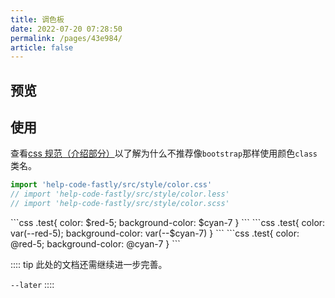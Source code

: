 ```yaml
---
title: 调色板
date: 2022-07-20 07:28:50
permalink: /pages/43e984/
article: false
---
```


## 预览

<color></color>

## 使用

查看[css 规范（介绍部分）](/pages/3ba0b0/)以了解为什么不推荐像`bootstrap`那样使用颜色`class`类名。

```js
import 'help-code-fastly/src/style/color.css'
// import 'help-code-fastly/src/style/color.less'
// import 'help-code-fastly/src/style/color.scss'
```

<code-group>
  <code-block title="scss" active>
  ```css
  .test{
    color: $red-5;
    background-color: $cyan-7
  }
  ```
  </code-block>

  <code-block title="wxss">
  ```css
  .test{
    color: var(--red-5);
    background-color: var(--$cyan-7)
  }
  ```
  </code-block>

  <code-block title="less">
  ```css
  .test{
    color: @red-5;
    background-color: @cyan-7
  }
  ```
  </code-block>
</code-group>

:::: tip
此处的文档还需继续进一步完善。

`--later`
::::
